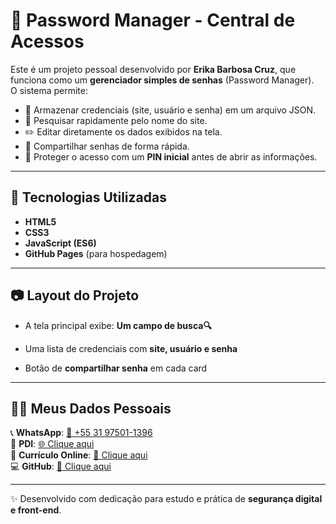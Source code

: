 # 🔐 Password Manager - Central de Acessos  

Este é um projeto pessoal desenvolvido por **Erika Barbosa Cruz**, que funciona como um **gerenciador simples de senhas** (Password Manager).  
O sistema permite:  

- 📂 Armazenar credenciais (site, usuário e senha) em um arquivo JSON.  
- 🔎 Pesquisar rapidamente pelo nome do site.  
- ✏️ Editar diretamente os dados exibidos na tela.  
- 🔗 Compartilhar senhas de forma rápida.  
- 🔑 Proteger o acesso com um **PIN inicial** antes de abrir as informações.  

---

## 🚀 Tecnologias Utilizadas

- **HTML5**  
- **CSS3**  
- **JavaScript (ES6)**  
- **GitHub Pages** (para hospedagem)  

---

## 📷 Layout do Projeto

- A tela principal exibe:  **Um campo de busca🔍**

- Uma lista de credenciais com **site, usuário e senha**  

- Botão de **compartilhar senha** em cada card  

---

## 👩‍💻 Meus Dados Pessoais  

📞 **WhatsApp**: [📱 +55 31 97501-1396](https://wa.me/5531975011396)  
📌 **PDI**: [🌐 Clique aqui](https://erika918.github.io/pdi-pessoal/)  
📄 **Currículo Online**: [📑 Clique aqui](erikabarbosacruz.github.io/index.html)  
💻 **GitHub**: [🐙 Clique aqui](https://erika918.github.io/erika918/)  

---

✨ Desenvolvido com dedicação para estudo e prática de **segurança digital e front-end**.  
